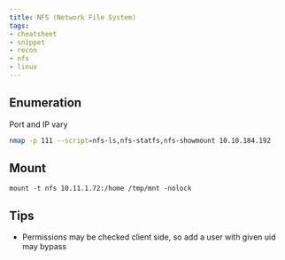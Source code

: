 ```yaml
---
title: NFS (Network File System)
tags:
- cheatsheet
- snippet
- recon
- nfs
- linux
---
```


## Enumeration

Port and IP vary
```bash
nmap -p 111 --script=nfs-ls,nfs-statfs,nfs-showmount 10.10.184.192
```

## Mount

```
mount -t nfs 10.11.1.72:/home /tmp/mnt -nolock
```

## Tips

- Permissions may be checked client side, so add a user with given uid may bypass
